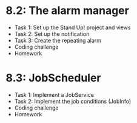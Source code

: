 # 8.2: The alarm manager

* Task 1: Set up the Stand Up! project and views 
* Task 2: Set up the notification 
* Task 3: Create the repeating alarm 
* Coding challenge 
* Homework 

# 8.3: JobScheduler

* Task 1: Implement a JobService 
* Task 2: Implement the job conditions (JobInfo) 
* Coding challenge 
* Homework

